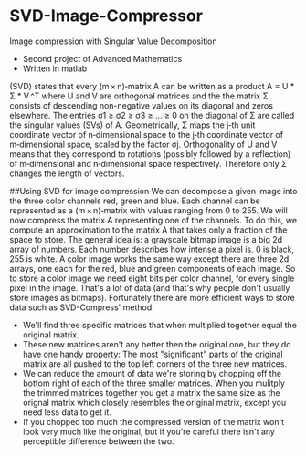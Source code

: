# SVD-Image-Compressor
Image compression with Singular Value Decomposition
- Second project of Advanced Mathematics
- Written in matlab

(SVD) states that every (m × n)‑matrix A can be written as a product
A = U * Σ * V ^T
where U and V are orthogonal matrices and the the matrix Σ consists of descending non-negative values on its diagonal and zeros elsewhere. The entries σ1 ≥ σ2 ≥ σ3 ≥ … ≥ 0 on the diagonal of Σ are called the singular values (SVs) of A. Geometrically, Σ maps the j‑th unit coordinate vector of n‑dimensional space to the j‑th coordinate vector of m‑dimensional space, scaled by the factor σj. Orthogonality of U and V means that they correspond to rotations (possibly followed by a reflection) of m‑dimensional and n‑dimensional space respectively. Therefore only Σ changes the length of vectors.

##Using SVD for image compression
We can decompose a given image into the three color channels red, green and blue. Each channel can be represented as a (m × n)‑matrix with values ranging from 0 to 255. We will now compress the matrix A representing one of the channels.
To do this, we compute an approximation to the matrix A that takes only a fraction of the space to store.
The general idea is: a grayscale bitmap image is a big 2d array of numbers. Each number describes how intense a pixel is. 0 is black, 255 is white. A color image works the same way except there are three 2d arrays, one each for the red, blue and green components of each image. So to store a color image we need eight bits per color channel, for every single pixel in the image. That's a lot of data (and that's why people don't usually store images as bitmaps). Fortunately there are more efficient ways to store data such as SVD-Compress' method:

- We'll find three specific matrices that when multiplied together equal the original matrix.
- These new matrices aren't any better then the original one, but they do have one handy property: The most "significant" parts of the original matrix are all pushed to the top left corners of the three new matrices.
- We can reduce the amount of data we're storing by chopping off the bottom right of each of the three smaller matrices. When you mulitply the trimmed matrices together you get a matrix the same size as the orignal matrix which closely resembles the original matrix, except you need less data to get it.
- If you chopped too much the compressed version of the matrix won't look very much like the original, but if you're careful there isn't any perceptible difference between the two.
